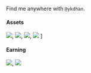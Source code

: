 Find me anywhere with `@ykdhan`.


#### Assets
<img src="https://img.shields.io/badge/Flutter-61c9f9?style=flat&logo=flutter&logoColor=white"/>, <img src="https://img.shields.io/badge/Vue-41b883?style=flat&logo=vuedotjs&logoColor=white"/>, <img src="https://img.shields.io/badge/Sass-CC6699?style=flat&logo=sass&logoColor=white"/>, <img src="https://img.shields.io/badge/Three.js-000000?style=flat&logo=threedotjs&logoColor=white"/> ]


#### Earning
<img src="https://img.shields.io/badge/React-61DAFB?style=flat&logo=react&logoColor=white"/>, <img src="https://img.shields.io/badge/Swift-F05138?style=flat&logo=swift&logoColor=white"/>
